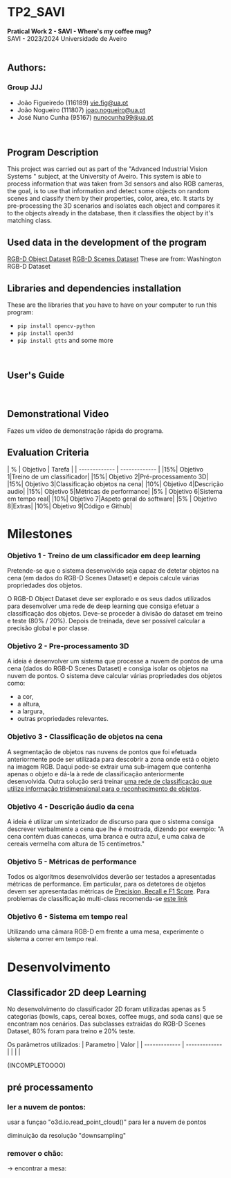 # TP2_SAVI

**Pratical Work 2  - SAVI - Where's my coffee mug?** <br>
SAVI - 2023/2024 Universidade de Aveiro
<br>
<br>
## Authors: 
### Group JJJ
- João Figueiredo (116189) vie.fig@ua.pt
- João Nogueiro (111807) joao.nogueiro@ua.pt
- José Nuno Cunha (95167) nunocunha99@ua.pt
 <br>

 ## Program Description
 This project was carried out as part of the "Advanced Industrial Vision Systems " subject, at the University of Aveiro. This system is able to process information that was taken from 3d sensors and also RGB cameras, the goal, is to use that information and detect some objects on random scenes and classify them by their properties, color, area, etc.
 It starts by pre-processing the 3D scenarios and isolates each object and compares it to the objects already in the database, then it classifies the object by it's matching class.


 ## Used data in the development of the program
 [RGB-D Object Dataset](https://rgbd-dataset.cs.washington.edu/dataset/)
 [RGB-D Scenes Dataset](https://rgbd-dataset.cs.washington.edu/dataset/)
 These are from: Washington RGB-D Dataset


 ## Libraries and dependencies installation
 These are the libraries that you have to have on your computer to run this program:
- `pip install opencv-python`
- `pip install open3d`
- `pip install gtts`
and some more
<br>

## User's Guide
<br>


## Demonstrational Video
Fazes um vídeo de demonstração rápida do programa.

 
## Evaluation Criteria

  | % | Objetivo  |    Tarefa     |
  | ------------- | ------------- |
  |15%| Objetivo 1|Treino de um classificador|
  |15%| Objetivo 2|Pré-processamento 3D|
  |15%| Objetivo 3|Classificação objetos na cena|
  |10%| Objetivo 4|Descrição audio|
  |15%| Objetivo 5|Métricas de performance|
  |5% | Objetivo 6|Sistema em tempo real|
  |10%| Objetivo 7|Aspeto geral do software|
  |5% | Objetivo 8|Extras|
  |10%| Objetivo 9|Código e Github|
  
# Milestones

### Objetivo 1 - Treino de um classificador em deep learning

Pretende-se que o sistema desenvolvido seja capaz de detetar objetos na cena (em dados do RGB-D Scenes Dataset) e depois calcule várias propriedades dos objetos.

O RGB-D Object Dataset deve ser explorado e os seus dados utilizados para desenvolver uma rede de deep learning que consiga efetuar a classificação dos objetos.
Deve-se proceder à divisão do dataset em treino e teste (80% / 20%). Depois de treinada, deve ser possível calcular a precisão global e por classe.

### Objetivo 2 - Pre-processamento 3D

A ideia é desenvolver um sistema que processe a nuvem de pontos de uma cena (dados do RGB-D Scenes Dataset) e consiga isolar os objetos na nuvem de pontos. O sistema deve calcular várias propriedades dos objetos como:

- a cor,
- a altura,
- a largura,
- outras propriedades relevantes.

### Objetivo 3 - Classificação de objetos na cena

A segmentação de objetos nas nuvens de pontos que foi efetuada anteriormente pode ser utilizada para descobrir a zona onde está o objeto na imagem RGB. Daqui pode-se extrair uma sub-imagem que contenha apenas o objeto e dá-la à rede de classificação anteriormente desenvolvida.
Outra solução será treinar [uma rede de classificação que utilize informação tridimensional para o reconhecimento de objetos](https://openaccess.thecvf.com/content_cvpr_2018/papers/Zhou_VoxelNet_End-to-End_Learning_CVPR_2018_paper.pdf).

### Objetivo 4 - Descrição áudio da cena

A ideia é utilizar um sintetizador de discurso para que o sistema consiga descrever verbalmente a cena que lhe é mostrada, dizendo por exemplo: "A cena contém duas canecas, uma branca e outra azul, e uma caixa de cereais vermelha com altura de 15 centímetros."

### Objetivo 5 - Métricas de performance

Todos os algoritmos desenvolvidos deverão ser testados a apresentadas métricas de performance.
Em particular, para os detetores de objetos devem ser apresentadas métricas de [Precision, Recall e F1 Score](https://www.askpython.com/python/examples/precision-and-recall-in-python). Para problemas de classificação multi-class recomenda-se [este link](https://www.evidentlyai.com/classification-metrics/multi-class-metrics)

### Objetivo 6 - Sistema em tempo real

Utilizando uma câmara RGB-D em frente a uma mesa, experimente o sistema a correr em tempo real.

# Desenvolvimento

## Classificador 2D deep Learning

No desenvolvimento do classificador 2D foram utilizadas apenas as 5 categorias (bowls, caps, cereal boxes, coffee mugs, and soda cans) que se encontram nos cenários. 
Das subclasses extraidas do RGB-D Scenes Dataset,  80% foram para treino e 20% teste.

Os parâmetros utilizados:
  |   Parametro   |     Valor     |
  | ------------- | ------------- |
  |               |               |

(INCOMPLETOOOO)
  


## pré processamento
### ler a nuvem de pontos:
usar a funçao "o3d.io.read_point_cloud()" para ler a nuvem de pontos

diminuição da resolução "downsampling"
### remover o chão:

-> encontrar a mesa:
   
